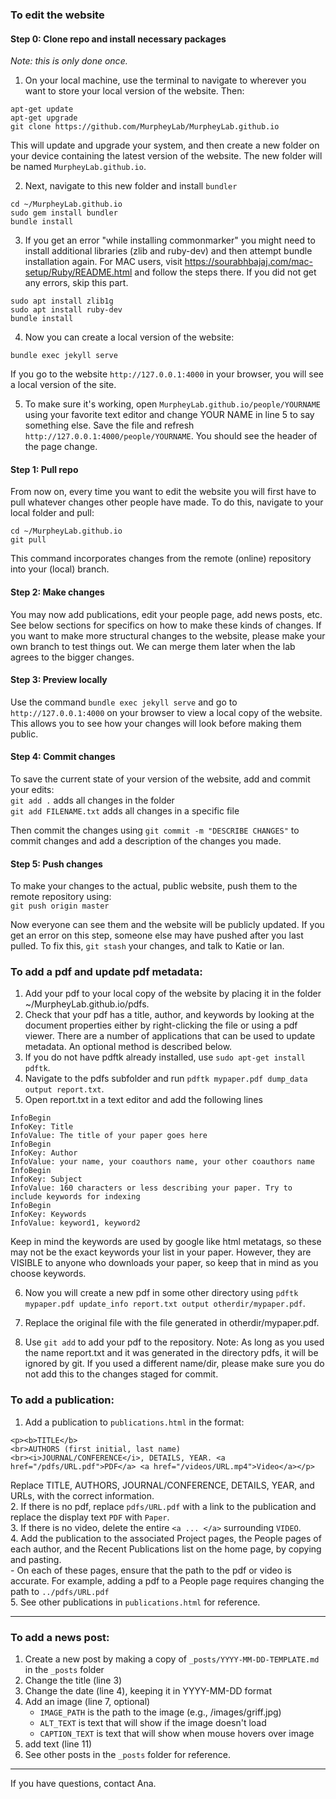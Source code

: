 ### To edit the website
#### Step 0: Clone repo and install necessary packages
*Note: this is only done once.*   
1. On your local machine, use the terminal to navigate to wherever you want to store your local version of the website. Then:
```
apt-get update
apt-get upgrade
git clone https://github.com/MurpheyLab/MurpheyLab.github.io
```
This will update and upgrade your system, and then create a new folder on your device containing the latest version of the website. The new folder will be named `MurpheyLab.github.io`.   

2. Next, navigate to this new folder and install `bundler`
```
cd ~/MurpheyLab.github.io
sudo gem install bundler
bundle install
```
3. If you get an error "while installing commonmarker" you might need to install additional libraries (zlib and ruby-dev) and then attempt bundle installation again. For MAC users, visit https://sourabhbajaj.com/mac-setup/Ruby/README.html and follow the steps there. If you did not get any errors, skip this part.
 ```
sudo apt install zlib1g
sudo apt install ruby-dev
bundle install
```  
4. Now you can create a local version of the website:
```
bundle exec jekyll serve
```
If you go to the website `http://127.0.0.1:4000` in your browser, you will see a local version of the site.    

5. To make sure it's working, open `MurpheyLab.github.io/people/YOURNAME` using your favorite text editor and change YOUR NAME in line 5 to say something else. Save the file and refresh `http://127.0.0.1:4000/people/YOURNAME`. You should see the header of the page change.

#### Step 1: Pull repo
From now on, every time you want to edit the website you will first have to pull whatever changes other people have made. To do this, navigate to your local folder and pull:
```
cd ~/MurpheyLab.github.io
git pull
```
This command incorporates changes from the remote (online) repository into your (local) branch.

#### Step 2: Make changes
You may now add publications, edit your people page, add news posts, etc. See below sections for specifics on how to make these kinds of changes. If you want to make more structural changes to the website, please make your own branch to test things out. We can merge them later when the lab agrees to the bigger changes.

#### Step 3: Preview locally
Use the command `bundle exec jekyll serve` and go to `http://127.0.0.1:4000` on your browser to view a local copy of the website. This allows you to see how your changes will look before making them public.

#### Step 4: Commit changes
To save the current state of your version of the website, add and commit your edits:   
`git add .` adds all changes in the folder   
`git add FILENAME.txt` adds all changes in a specific file   

Then commit the changes using `git commit -m "DESCRIBE CHANGES"` to commit changes and add a description of  the changes you made.

#### Step 5: Push changes
To make your changes to the actual, public website, push them to the remote repository using:   
 `git push origin master`

Now everyone can see them and the website will be publicly updated. If you get an error on this step, someone else may have pushed after you last pulled. To fix this, `git stash` your changes, and talk to Katie or Ian.

### To add a pdf and update pdf metadata:
1. Add your pdf to your local copy of the website by placing it in the folder ~/MurpheyLab.github.io/pdfs.
2. Check that your pdf has a title, author, and keywords by looking at the document properties either by right-clicking the file or using a pdf viewer. There are a number of applications that can be used to update metadata. An optional method is described below.
3. If you do not have pdftk already installed, use `sudo apt-get install pdftk`.
4. Navigate to the pdfs subfolder and run `pdftk mypaper.pdf dump_data output report.txt`.
5. Open report.txt in a text editor and add the following lines
```
InfoBegin
InfoKey: Title
InfoValue: The title of your paper goes here
InfoBegin
InfoKey: Author
InfoValue: your name, your coauthors name, your other coauthors name
InfoBegin
InfoKey: Subject
InfoValue: 160 characters or less describing your paper. Try to include keywords for indexing
InfoBegin
InfoKey: Keywords
InfoValue: keyword1, keyword2
```
Keep in mind the keywords are used by google like html metatags, so these may not be the exact keywords your list in your paper. However, they are VISIBLE to anyone who downloads your paper, so keep that in mind as you choose keywords.

6. Now you will create a new pdf in some other directory using `pdftk mypaper.pdf update_info report.txt output otherdir/mypaper.pdf`.

7. Replace the original file with the file generated in otherdir/mypaper.pdf.

8. Use `git add` to add your pdf to the repository. Note: As long as you used the name report.txt and it was generated in the directory pdfs, it will be ignored by git. If you used a different name/dir, please make sure you do not add this to the changes staged for commit.
 
### To add a publication:
1. Add a publication to `publications.html` in the format:
```
<p><b>TITLE</b>
<br>AUTHORS (first initial, last name)
<br><i>JOURNAL/CONFERENCE</i>, DETAILS, YEAR. <a href="/pdfs/URL.pdf">PDF</a> <a href="/videos/URL.mp4">Video</a></p>
```    
Replace TITLE, AUTHORS, JOURNAL/CONFERENCE, DETAILS, YEAR, and URLs, with the correct information.   
2. If there is no pdf, replace `pdfs/URL.pdf` with a link to the publication and replace the display text `PDF` with `Paper`.   
3. If there is no video, delete the entire `<a ... </a>` surrounding `VIDEO`.   
4. Add the publication to the associated Project pages, the People pages of each author,
and the Recent Publications list on the home page, by copying and pasting.    
    -  On each of these pages, ensure that the path to the pdf or video is accurate. For example, adding a pdf to a People page requires changing the path to `../pdfs/URL.pdf`    
5. See other publications in `publications.html` for reference.     

---
### To add a news post:
1. Create a new post by making a copy of `_posts/YYYY-MM-DD-TEMPLATE.md` in the `_posts` folder
2. Change the title (line 3)
3. Change the date (line 4), keeping it in YYYY-MM-DD format
4. Add an image (line 7, optional)
     - `IMAGE_PATH` is the path to the image (e.g., /images/griff.jpg)
     - `ALT_TEXT` is text that will show if the image doesn't load
     - `CAPTION_TEXT` is text that will show when mouse hovers over image
5. add text (line 11)
6. See other posts in the `_posts` folder for reference.


---   
If you have questions, contact Ana.
